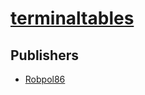 # [terminaltables](https://pypi.org/project/terminaltables)



## Publishers
- [Robpol86](https://pypi.org/user/Robpol86)

